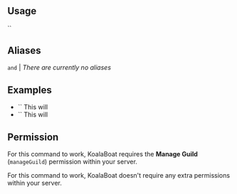 # 

## Usage
``

## Aliases
`` and `` | *There are currently no aliases*

## Examples
- `` This will 
- `` This will 

## Permission
For this command to work, KoalaBoat requires the **Manage Guild** (`manageGuild`)  permission within your server.

For this command to work, KoalaBoat doesn't require any extra permissions within your server.
